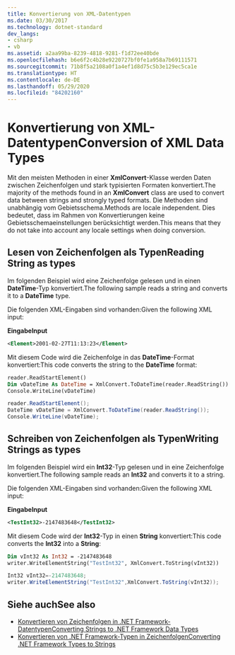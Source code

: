 ```yaml
---
title: Konvertierung von XML-Datentypen
ms.date: 03/30/2017
ms.technology: dotnet-standard
dev_langs:
- csharp
- vb
ms.assetid: a2aa99ba-8239-4818-9281-f1d72ee40bde
ms.openlocfilehash: b6e6f2c4b28e9220727bf0fe1a958a7b69111571
ms.sourcegitcommit: 71b8f5a2108a0f1a4ef1d8d75c5b3e129ec5ca1e
ms.translationtype: HT
ms.contentlocale: de-DE
ms.lasthandoff: 05/29/2020
ms.locfileid: "84202160"
---
```

# <a name="conversion-of-xml-data-types"></a><span data-ttu-id="1884e-102">Konvertierung von XML-Datentypen</span><span class="sxs-lookup"><span data-stu-id="1884e-102">Conversion of XML Data Types</span></span>
<span data-ttu-id="1884e-103">Mit den meisten Methoden in einer **XmlConvert**-Klasse werden Daten zwischen Zeichenfolgen und stark typisierten Formaten konvertiert.</span><span class="sxs-lookup"><span data-stu-id="1884e-103">The majority of the methods found in an **XmlConvert** class are used to convert data between strings and strongly typed formats.</span></span> <span data-ttu-id="1884e-104">Die Methoden sind unabhängig vom Gebietsschema.</span><span class="sxs-lookup"><span data-stu-id="1884e-104">Methods are locale independent.</span></span> <span data-ttu-id="1884e-105">Dies bedeutet, dass im Rahmen von Konvertierungen keine Gebietsschemaeinstellungen berücksichtigt werden.</span><span class="sxs-lookup"><span data-stu-id="1884e-105">This means that they do not take into account any locale settings when doing conversion.</span></span>  
  
## <a name="reading-string-as-types"></a><span data-ttu-id="1884e-106">Lesen von Zeichenfolgen als Typen</span><span class="sxs-lookup"><span data-stu-id="1884e-106">Reading String as types</span></span>  
 <span data-ttu-id="1884e-107">Im folgenden Beispiel wird eine Zeichenfolge gelesen und in einen **DateTime**-Typ konvertiert.</span><span class="sxs-lookup"><span data-stu-id="1884e-107">The following sample reads a string and converts it to a **DateTime** type.</span></span>  
  
 <span data-ttu-id="1884e-108">Die folgenden XML-Eingaben sind vorhanden:</span><span class="sxs-lookup"><span data-stu-id="1884e-108">Given the following XML input:</span></span>  
  
 <span data-ttu-id="1884e-109">**Eingabe**</span><span class="sxs-lookup"><span data-stu-id="1884e-109">**Input**</span></span>  
  
```xml  
<Element>2001-02-27T11:13:23</Element>  
```  
  
 <span data-ttu-id="1884e-110">Mit diesem Code wird die Zeichenfolge in das **DateTime**-Format konvertiert:</span><span class="sxs-lookup"><span data-stu-id="1884e-110">This code converts the string to the **DateTime** format:</span></span>  
  
```vb  
reader.ReadStartElement()  
Dim vDateTime As DateTime = XmlConvert.ToDateTime(reader.ReadString())  
Console.WriteLine(vDateTime)  
```  
  
```csharp  
reader.ReadStartElement();  
DateTime vDateTime = XmlConvert.ToDateTime(reader.ReadString());  
Console.WriteLine(vDateTime);  
```  
  
## <a name="writing-strings-as-types"></a><span data-ttu-id="1884e-111">Schreiben von Zeichenfolgen als Typen</span><span class="sxs-lookup"><span data-stu-id="1884e-111">Writing Strings as types</span></span>  
 <span data-ttu-id="1884e-112">Im folgenden Beispiel wird ein **Int32**-Typ gelesen und in eine Zeichenfolge konvertiert.</span><span class="sxs-lookup"><span data-stu-id="1884e-112">The following sample reads an **Int32** and converts it to a string.</span></span>  
  
 <span data-ttu-id="1884e-113">Die folgenden XML-Eingaben sind vorhanden:</span><span class="sxs-lookup"><span data-stu-id="1884e-113">Given the following XML input:</span></span>  
  
 <span data-ttu-id="1884e-114">**Eingabe**</span><span class="sxs-lookup"><span data-stu-id="1884e-114">**Input**</span></span>  
  
```xml  
<TestInt32>-2147483648</TestInt32>  
```  
  
 <span data-ttu-id="1884e-115">Mit diesem Code wird der **Int32**-Typ in einen **String** konvertiert:</span><span class="sxs-lookup"><span data-stu-id="1884e-115">This code converts the **Int32** into a **String**:</span></span>  
  
```vb  
Dim vInt32 As Int32 = -2147483648  
writer.WriteElementString("TestInt32", XmlConvert.ToString(vInt32))  
```  
  
```csharp  
Int32 vInt32=-2147483648;  
writer.WriteElementString("TestInt32",XmlConvert.ToString(vInt32));  
```  
  
## <a name="see-also"></a><span data-ttu-id="1884e-116">Siehe auch</span><span class="sxs-lookup"><span data-stu-id="1884e-116">See also</span></span>

- [<span data-ttu-id="1884e-117">Konvertieren von Zeichenfolgen in .NET Framework-Datentypen</span><span class="sxs-lookup"><span data-stu-id="1884e-117">Converting Strings to .NET Framework Data Types</span></span>](../../../../docs/standard/data/xml/converting-strings-to-dotnet-data-types.md)
- [<span data-ttu-id="1884e-118">Konvertieren von .NET Framework-Typen in Zeichenfolgen</span><span class="sxs-lookup"><span data-stu-id="1884e-118">Converting .NET Framework Types to Strings</span></span>](../../../../docs/standard/data/xml/converting-dotnet-types-to-strings.md)

